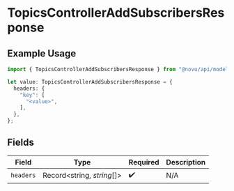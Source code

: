 # TopicsControllerAddSubscribersResponse

## Example Usage

```typescript
import { TopicsControllerAddSubscribersResponse } from "@novu/api/models/operations";

let value: TopicsControllerAddSubscribersResponse = {
  headers: {
    "key": [
      "<value>",
    ],
  },
};
```

## Fields

| Field                      | Type                       | Required                   | Description                |
| -------------------------- | -------------------------- | -------------------------- | -------------------------- |
| `headers`                  | Record<string, *string*[]> | :heavy_check_mark:         | N/A                        |